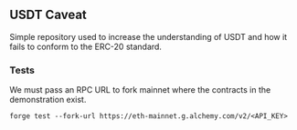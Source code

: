 ## USDT Caveat

Simple repository used to increase the understanding of USDT and how it fails to conform to the ERC-20 standard.

### Tests

We must pass an RPC URL to fork mainnet where the contracts in the demonstration exist.

```shell
forge test --fork-url https://eth-mainnet.g.alchemy.com/v2/<API_KEY>
```